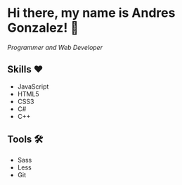 # Hi there, my name is Andres Gonzalez! 👋

_Programmer and Web Developer_

## Skills ❤️
* JavaScript 
* HTML5
* CSS3
* C#
* C++
## Tools 🛠️
* Sass
* Less
* Git


<!--
**AndresG0nzal3z/AndresG0nzal3z** is a ✨ _special_ ✨ repository because its `README.md` (this file) appears on your GitHub profile.

Here are some ideas to get you started:

- 🔭 I’m currently working on ...
- 🌱 I’m currently learning ...
- 👯 I’m looking to collaborate on ...
- 🤔 I’m looking for help with ...
- 💬 Ask me about ...
- 📫 How to reach me: ...
- 😄 Pronouns: ...
- ⚡ Fun fact: ...
-->
